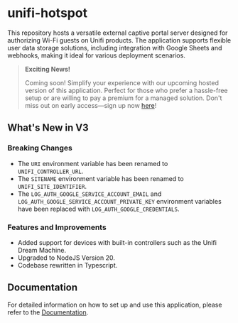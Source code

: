# unifi-hotspot

This repository hosts a versatile external captive portal server designed for authorizing Wi-Fi guests on Unifi products. The application supports flexible user data storage solutions, including integration with Google Sheets and webhooks, making it ideal for various deployment scenarios.

> **Exciting News!**
>
> Coming soon! Simplify your experience with our upcoming hosted version of this application. Perfect for those who prefer a hassle-free setup or are willing to pay a premium for a managed solution. Don't miss out on early access—sign up now [here](https://guestgate.cloud)!

## What's New in V3

### Breaking Changes

- The `URI` environment variable has been renamed to `UNIFI_CONTROLLER_URL`.
- The `SITENAME` environment variable has been renamed to `UNIFI_SITE_IDENTIFIER`.
- The `LOG_AUTH_GOOGLE_SERVICE_ACCOUNT_EMAIL` and `LOG_AUTH_GOOGLE_SERVICE_ACCOUNT_PRIVATE_KEY` environment variables have been replaced with `LOG_AUTH_GOOGLE_CREDENTIALS`.

### Features and Improvements

- Added support for devices with built-in controllers such as the Unifi Dream Machine.
- Upgraded to NodeJS Version 20.
- Codebase rewritten in Typescript.

## Documentation

For detailed information on how to set up and use this application, please refer to the [Documentation](https://docs.unifi-hotspot.jamiewood.io).

